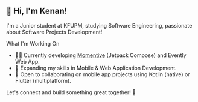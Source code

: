 ## 👋 Hi, I'm Kenan!

I'm a Junior student at KFUPM, studying Software Engineering, passionate about Software Projects Development!

 What I'm Working On
- 🧑‍💻 Currently developing [Momentive](https://github.com/KenanKaddoura/momentive-v1-jetpack-compose) (Jetpack Compose) and Evently Web App.
- 🚀 Expanding my skills in Mobile & Web Application Development.
- 🤝 Open to collaborating on mobile app projects using Kotlin (native) or Flutter (multiplatform).

Let's connect and build something great together! 🚀




<!--
**KenanKaddoura/KenanKaddoura** is a ✨ _special_ ✨ repository because its `README.md` (this file) appears on your GitHub profile.

Here are some ideas to get you started:

- 🔭 I’m currently working on ...
- 🌱 I’m currently learning ...
- 👯 I’m looking to collaborate on ...
- 🤔 I’m looking for help with ...
- 💬 Ask me about ...
- 📫 How to reach me: ...
- 😄 Pronouns: ...
- ⚡ Fun fact: ...
-->

